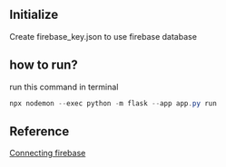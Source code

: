 ## Initialize

Create firebase_key.json to use firebase database

## how to run?

run this command in terminal

```PowerShell
npx nodemon --exec python -m flask --app app.py run
```

## Reference

[Connecting firebase](https://medium.com/google-cloud/building-a-flask-python-crud-api-with-cloud-firestore-firebase-and-deploying-on-cloud-run-29a10c502877)
